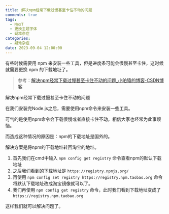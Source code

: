 ```yaml
---
title: 解决npm经常下载过慢甚至卡住不动的问题
comments: true
tags:
  - NexT
  - 更换主题字体
  - 疑难杂症
categories:
  - 疑难杂症
date: 2023-09-04 12:00:00
---
```


有些时候需要用 npm 来安装一些工具，但是进度条可能会很慢甚至卡住，这时候就需要更换 npm 的下载地址了。

<!-- more -->
> 参考：[解决npm经常下载过慢甚至卡住不动的问题_小㿟猿的博客-CSDN博客](https://blog.csdn.net/l13501058595/article/details/105762028)

解决npm经常下载过慢甚至卡住不动的问题

在我们安装完Node.js之后，需要使用npm命令来安装一些工具。

可气的是使用npm命令会下载很慢或者直接卡住不动，相信大家也经常为此事烦恼。

而造成这种情况的原因是：npm的下载地址是国外的。

解决方案是将npm的下载地址转回淘宝的地址。

  1. 首先我们在cmd中输入 `npm config get registry` 命令查看npm的默认下载地址
  2. 之后我们看到的下载地址是 `https://registry.npmjs.org/`
  3. 再使用 `npm config set registry https://registry.npm.taobao.org` 命令将默认下载地址改成淘宝镜像就可以了。
  4. 我们再使用 `npm config get registry` 命令，此时我们看到下载地址变成了`https://registry.npm.taobao.org`

这样我们就可以解决问题了。
